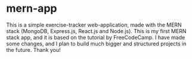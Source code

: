 # mern-app


This is a simple exercise-tracker web-application, made with the MERN stack (MongoDB, Express.js, React.js and Node.js). This is my first MERN stack app, and it is based on the tutorial by FreeCodeCamp. I have made some changes, and I plan to build much bigger and structured projects in the future. Thank you!
